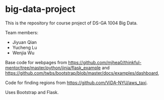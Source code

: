 # big-data-project
This is the repository for course project of DS-GA 1004 Big Data.

Team members:

- Jiyuan Qian
- Yucheng Lu
- Wenjia Wu

Base code for webpages from
https://github.com/mjhea0/thinkful-mentor/tree/master/python/jinja/flask_example
and
https://github.com/twbs/bootstrap/blob/master/docs/examples/dashboard,

Code for finding regions from https://github.com/ViDA-NYU/aws_taxi.

Uses Bootstrap and Flask.
